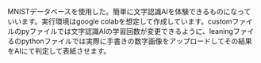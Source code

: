 MNISTデータベースを使用した。簡単に文字認識AIを体験できるものになっていいます。実行環境はgoogle colabを想定して作成しています。customファイルのpyファイルでは文字認識AIの学習回数が変更できるように、leaningファイるのpythonファイルでは実際に手書きの数字画像をアップロードしてその結果をAIにて判定して表紙させます。
